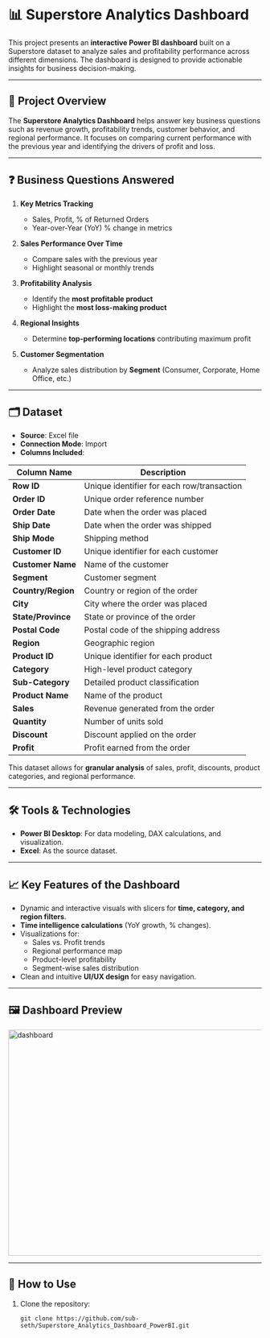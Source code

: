 # 📊 Superstore Analytics Dashboard

This project presents an **interactive Power BI dashboard** built on a Superstore dataset to analyze sales and profitability performance across different dimensions. The dashboard is designed to provide actionable insights for business decision-making.

---

## 🚀 Project Overview
The **Superstore Analytics Dashboard** helps answer key business questions such as revenue growth, profitability trends, customer behavior, and regional performance. It focuses on comparing current performance with the previous year and identifying the drivers of profit and loss.

---

## ❓ Business Questions Answered
1. **Key Metrics Tracking**
   - Sales, Profit, % of Returned Orders  
   - Year-over-Year (YoY) % change in metrics  

2. **Sales Performance Over Time**
   - Compare sales with the previous year  
   - Highlight seasonal or monthly trends  

3. **Profitability Analysis**
   - Identify the **most profitable product**  
   - Highlight the **most loss-making product**  

4. **Regional Insights**
   - Determine **top-performing locations** contributing maximum profit  

5. **Customer Segmentation**
   - Analyze sales distribution by **Segment** (Consumer, Corporate, Home Office, etc.)  

---

## 🗂 Dataset
- **Source**: Excel file  
- **Connection Mode**: Import  
- **Columns Included**:  

| Column Name       | Description |
|-------------------|-------------|
| **Row ID**        | Unique identifier for each row/transaction |
| **Order ID**      | Unique order reference number |
| **Order Date**    | Date when the order was placed |
| **Ship Date**     | Date when the order was shipped |
| **Ship Mode**     | Shipping method |
| **Customer ID**   | Unique identifier for each customer |
| **Customer Name** | Name of the customer |
| **Segment**       | Customer segment |
| **Country/Region**| Country or region of the order |
| **City**          | City where the order was placed |
| **State/Province**| State or province of the order |
| **Postal Code**   | Postal code of the shipping address |
| **Region**        | Geographic region |
| **Product ID**    | Unique identifier for each product |
| **Category**      | High-level product category |
| **Sub-Category**  | Detailed product classification |
| **Product Name**  | Name of the product |
| **Sales**         | Revenue generated from the order |
| **Quantity**      | Number of units sold |
| **Discount**      | Discount applied on the order |
| **Profit**        | Profit earned from the order |

This dataset allows for **granular analysis** of sales, profit, discounts, product categories, and regional performance.

---

## 🛠 Tools & Technologies
- **Power BI Desktop**: For data modeling, DAX calculations, and visualization.  
- **Excel**: As the source dataset.  

---

## 📈 Key Features of the Dashboard
- Dynamic and interactive visuals with slicers for **time, category, and region filters**.  
- **Time intelligence calculations** (YoY growth, % changes).  
- Visualizations for:
  - Sales vs. Profit trends  
  - Regional performance map  
  - Product-level profitability  
  - Segment-wise sales distribution  
- Clean and intuitive **UI/UX design** for easy navigation.  

---

## 🖼 Dashboard Preview
<img width="789" height="449" alt="dashboard" src="https://github.com/user-attachments/assets/509724ad-c3b0-4211-8d61-2a8549bf6295" />

---

## 📌 How to Use
1. Clone the repository:
   ```
   git clone https://github.com/sub-seth/Superstore_Analytics_Dashboard_PowerBI.git
